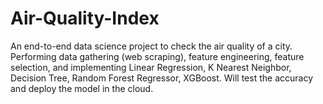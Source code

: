 # Air-Quality-Index
An end-to-end data science project to check the air quality of a city. Performing data gathering (web scraping), feature engineering, feature selection, and implementing Linear Regression, K Nearest Neighbor, Decision Tree, Random Forest Regressor, XGBoost. Will test the accuracy and deploy the model in the cloud.
